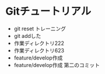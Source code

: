 # Gitチュートリアル     
- git reset トレーニング
- git addした
- 作業ディレクトリ222
- 作業ディレクトリ623
- feature/develop作成
- feature/develop作成 第二のコミット
